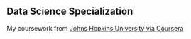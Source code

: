 ## Data Science Specialization
My coursework from [Johns Hopkins University via Coursera](https://www.coursera.org/specializations/jhudatascience)
